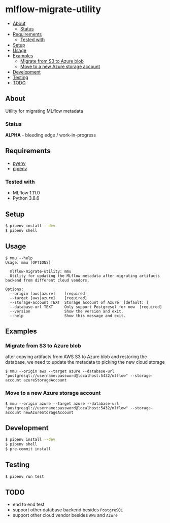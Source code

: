 <div align="left">
  <h1>mlflow-migrate-utility</h1>
</div>

<!-- TOC -->

- [About](#about)
  - [Status](#status)
- [Requirements](#requirements)
  - [Tested with](#tested-with)
- [Setup](#setup)
- [Usage](#usage)
- [Examples](#examples)
  - [Migrate from S3 to Azure blob](#migrate-from-s3-to-azure-blob)
  - [Move to a new Azure storage account](#move-to-a-new-azure-storage-account)
- [Development](#development)
- [Testing](#testing)
- [TODO](#todo)

<!-- /TOC -->

## About

Utility for migrating MLflow metadata

### Status

**ALPHA** - bleeding edge / work-in-progress

## Requirements

- [pyenv](https://github.com/pyenv/pyenv)
- [pipenv](https://github.com/pypa/pipenv)

### Tested with
- MLflow 1.11.0
- Python 3.8.6

## Setup

```sh
$ pipenv install --dev
$ pipenv shell
```

## Usage

```
$ mmu --help
Usage: mmu [OPTIONS]

  mlflow-migrate-utility: mmu
  Utility for updating the MLflow metadata after migrating artifacts backend from different cloud vendors.

Options:
  --origin [aws|azure]    [required]
  --target [aws|azure]    [required]
  --storage-account TEXT  Storage account of Azure  [default: ]
  --database-url TEXT     Only support Postgresql for now  [required]
  --version               Show the version and exit.
  --help                  Show this message and exit.
```

## Examples

### Migrate from S3 to Azure blob

after copying artifacts from AWS S3 to Azure blob and restoring the database, we need to update the metadata to picking the new cloud storage

```
$ mmu --origin aws --target azure --database-url "postgresql://username:password@localhost:5432/mlflow" --storage-account azureStorageAccount
```

### Move to a new Azure storage account

```
$ mmu --origin azure --target azure --database-url "postgresql://username:password@localhost:5432/mlflow" --storage-account newAzureStorageAccount
```

## Development

```sh
$ pipenv install --dev
$ pipenv shell
$ pre-commit install
```

## Testing

```sh
$ pipenv run test
```

## TODO

- end to end test
- support other database backend besides `PostgreSQL`
- support other cloud vendor besides `AWS` and `Azure`
